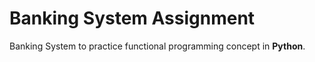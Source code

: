 # Banking System Assignment
Banking System to practice functional programming concept in **Python**.
